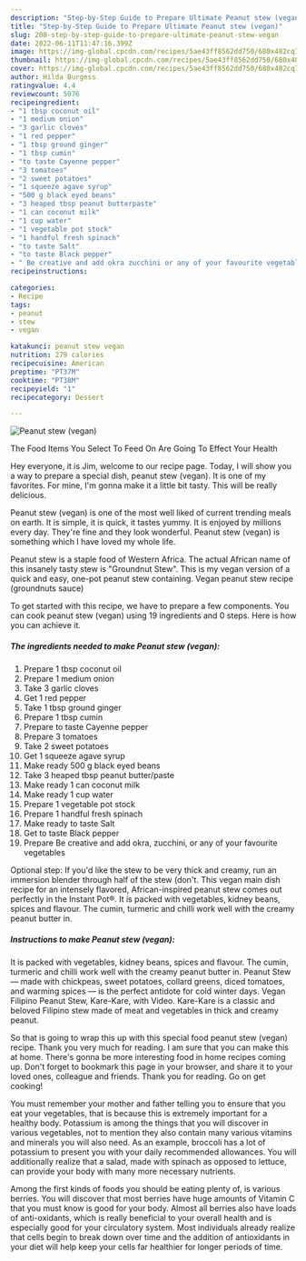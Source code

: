 ```yaml
---
description: "Step-by-Step Guide to Prepare Ultimate Peanut stew (vegan)"
title: "Step-by-Step Guide to Prepare Ultimate Peanut stew (vegan)"
slug: 208-step-by-step-guide-to-prepare-ultimate-peanut-stew-vegan
date: 2022-06-11T11:47:16.399Z
image: https://img-global.cpcdn.com/recipes/5ae43ff8562dd750/680x482cq70/peanut-stew-vegan-recipe-main-photo.jpg
thumbnail: https://img-global.cpcdn.com/recipes/5ae43ff8562dd750/680x482cq70/peanut-stew-vegan-recipe-main-photo.jpg
cover: https://img-global.cpcdn.com/recipes/5ae43ff8562dd750/680x482cq70/peanut-stew-vegan-recipe-main-photo.jpg
author: Hilda Burgess
ratingvalue: 4.4
reviewcount: 5076
recipeingredient:
- "1 tbsp coconut oil"
- "1 medium onion"
- "3 garlic cloves"
- "1 red pepper"
- "1 tbsp ground ginger"
- "1 tbsp cumin"
- "to taste Cayenne pepper"
- "3 tomatoes"
- "2 sweet potatoes"
- "1 squeeze agave syrup"
- "500 g black eyed beans"
- "3 heaped tbsp peanut butterpaste"
- "1 can coconut milk"
- "1 cup water"
- "1 vegetable pot stock"
- "1 handful fresh spinach"
- "to taste Salt"
- "to taste Black pepper"
- " Be creative and add okra zucchini or any of your favourite vegetables"
recipeinstructions:

categories:
- Recipe
tags:
- peanut
- stew
- vegan

katakunci: peanut stew vegan 
nutrition: 279 calories
recipecuisine: American
preptime: "PT37M"
cooktime: "PT38M"
recipeyield: "1"
recipecategory: Dessert

---
```



![Peanut stew (vegan)](https://img-global.cpcdn.com/recipes/5ae43ff8562dd750/680x482cq70/peanut-stew-vegan-recipe-main-photo.jpg)

The Food Items You Select To Feed On Are Going To Effect Your Health

Hey everyone, it is Jim, welcome to our recipe page. Today, I will show you a way to prepare a special dish, peanut stew (vegan). It is one of my favorites. For mine, I'm gonna make it a little bit tasty. This will be really delicious.

Peanut stew (vegan) is one of the most well liked of current trending meals on earth. It is simple, it is quick, it tastes yummy. It is enjoyed by millions every day. They're fine and they look wonderful. Peanut stew (vegan) is something which I have loved my whole life.

Peanut stew is a staple food of Western Africa. The actual African name of this insanely tasty stew is &#34;Groundnut Stew&#34;. This is my vegan version of a quick and easy, one-pot peanut stew containing. Vegan peanut stew recipe (groundnuts sauce)


To get started with this recipe, we have to prepare a few components. You can cook peanut stew (vegan) using 19 ingredients and 0 steps. Here is how you can achieve it.

<!--inarticleads1-->

##### The ingredients needed to make Peanut stew (vegan):

1. Prepare 1 tbsp coconut oil
1. Prepare 1 medium onion
1. Take 3 garlic cloves
1. Get 1 red pepper
1. Take 1 tbsp ground ginger
1. Prepare 1 tbsp cumin
1. Prepare to taste Cayenne pepper
1. Prepare 3 tomatoes
1. Take 2 sweet potatoes
1. Get 1 squeeze agave syrup
1. Make ready 500 g black eyed beans
1. Take 3 heaped tbsp peanut butter/paste
1. Make ready 1 can coconut milk
1. Make ready 1 cup water
1. Prepare 1 vegetable pot stock
1. Prepare 1 handful fresh spinach
1. Make ready to taste Salt
1. Get to taste Black pepper
1. Prepare  Be creative and add okra, zucchini, or any of your favourite vegetables


Optional step: If you&#39;d like the stew to be very thick and creamy, run an immersion blender through half of the stew (don&#39;t. This vegan main dish recipe for an intensely flavored, African-inspired peanut stew comes out perfectly in the Instant Pot®. It is packed with vegetables, kidney beans, spices and flavour. The cumin, turmeric and chilli work well with the creamy peanut butter in. 

<!--inarticleads2-->

##### Instructions to make Peanut stew (vegan):



It is packed with vegetables, kidney beans, spices and flavour. The cumin, turmeric and chilli work well with the creamy peanut butter in. Peanut Stew — made with chickpeas, sweet potatoes, collard greens, diced tomatoes, and warming spices — is the perfect antidote for cold winter days. Vegan Filipino Peanut Stew, Kare-Kare, with Video. Kare-Kare is a classic and beloved Filipino stew made of meat and vegetables in thick and creamy peanut. 

So that is going to wrap this up with this special food peanut stew (vegan) recipe. Thank you very much for reading. I am sure that you can make this at home. There's gonna be more interesting food in home recipes coming up. Don't forget to bookmark this page in your browser, and share it to your loved ones, colleague and friends. Thank you for reading. Go on get cooking!

You must remember your mother and father telling you to ensure that you eat your vegetables, that is because this is extremely important for a healthy body. Potassium is among the things that you will discover in various vegetables, not to mention they also contain many various vitamins and minerals you will also need. As an example, broccoli has a lot of potassium to present you with your daily recommended allowances. You will additionally realize that a salad, made with spinach as opposed to lettuce, can provide your body with many more necessary nutrients.

Among the first kinds of foods you should be eating plenty of, is various berries. You will discover that most berries have huge amounts of Vitamin C that you must know is good for your body. Almost all berries also have loads of anti-oxidants, which is really beneficial to your overall health and is especially good for your circulatory system. Most individuals already realize that cells begin to break down over time and the addition of antioxidants in your diet will help keep your cells far healthier for longer periods of time.
